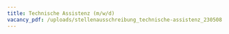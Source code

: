```yaml
---
title: Technische Assistenz (m/w/d)
vacancy_pdf: /uploads/stellenausschreibung_technische-assistenz_230508.pdf
---
```

